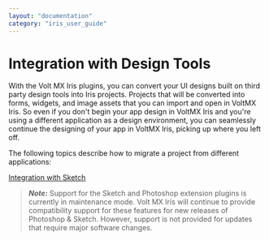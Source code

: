 ```yaml
---
layout: "documentation"
category: "iris_user_guide"
---
```

                          


Integration with Design Tools
=============================

With the Volt MX Iris plugins, you can convert your UI designs built on third party design tools into Iris projects. Projects that will be converted into forms, widgets, and image assets that you can import and open in VoltMX Iris. So even if you don't begin your app design in VoltMX Iris and you're using a different application as a design environment, you can seamlessly continue the designing of your app in VoltMX Iris, picking up where you left off.

The following topics describe how to migrate a project from different applications:

[Integration with Sketch](Migrate_from_Sketch_App.html)

> **_Note:_** Support for the Sketch and Photoshop extension plugins is currently in maintenance mode. Volt MX Iris will continue to provide compatibility support for these features for new releases of Photoshop & Sketch. However, support is not provided for updates that require major software changes.
